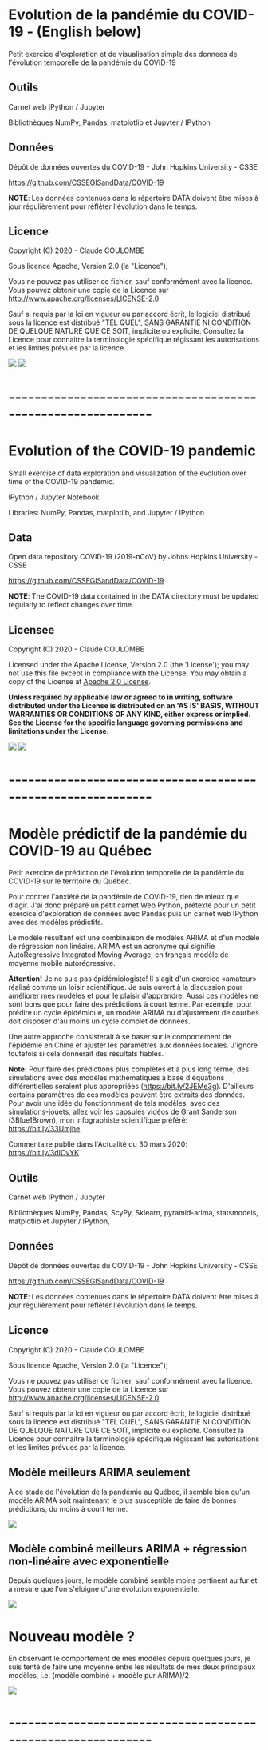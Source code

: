 # Evolution de la pandémie du COVID-19 - (English below)

Petit exercice d'exploration et de visualisation simple des donnees de l'évolution temporelle de la pandémie du COVID-19

## Outils

Carnet web IPython / Jupyter

Bibliothèques NumPy, Pandas, matplotlib et Jupyter / IPython

## Données

Dépôt de données ouvertes du COVID-19 - John Hopkins University - CSSE

https://github.com/CSSEGISandData/COVID-19

**NOTE**: Les données contenues dans le répertoire DATA doivent être mises à jour régulièrement pour réfléter l'évolution dans le temps.

## Licence

Copyright (C) 2020 - Claude COULOMBE

Sous licence Apache, Version 2.0 (la "Licence");

Vous ne pouvez pas utiliser ce fichier, sauf conformément avec la licence.
Vous pouvez obtenir une copie de la Licence sur
http://www.apache.org/licenses/LICENSE-2.0

Sauf si requis par la loi en vigueur ou par accord écrit, le logiciel distribué sous la licence est distribué "TEL QUEL", 
SANS GARANTIE NI CONDITION DE QUELQUE NATURE QUE CE SOIT, implicite ou explicite. Consultez la Licence pour connaitre
la terminologie spécifique régissant les autorisations et les limites prévues par la licence.

<img src="images/Evolution-COVID19-EchLog.png">

<img src="images/Evolution-COVID19-moins_Chine-EchNormale.png">


# ------------------------------------------------------------

# Evolution of the COVID-19 pandemic

Small exercise of data exploration and visualization of the evolution over time of the COVID-19 pandemic.

IPython / Jupyter Notebook

Libraries: NumPy, Pandas, matplotlib, and Jupyter / IPython

## Data

Open data repository COVID-19 (2019-nCoV) by Johns Hopkins University - CSSE

https://github.com/CSSEGISandData/COVID-19


**NOTE**: The COVID-19 data contained in the DATA directory must be updated regularly to reflect changes over time.

## Licensee

Copyright (C) 2020 - Claude COULOMBE

Licensed under the Apache License, Version 2.0 (the 'License');
you may not use this file except in compliance with the License.
You may obtain a copy of the License at [Apache 2.0 License](http://www.apache.org/licenses/LICENSE-2.0).

**Unless required by applicable law or agreed to in writing, software distributed under the License is distributed on 
an 'AS IS' BASIS, WITHOUT WARRANTIES OR CONDITIONS OF ANY KIND, either express or implied. 
See the License for the specific language governing permissions and limitations under the License.**

<img src="images/Evolution-COVID19-LogScale.png">

<img src="images/Evolution-COVID19-minus_China-StdScale.png">


# ------------------------------------------------------------        

# Modèle prédictif de la pandémie du COVID-19 au Québec

Petit exercice de prédiction de l'évolution temporelle de la pandémie du COVID-19 sur le territoire du Québec.

Pour contrer l'anxiété de la pandémie de COVID-19, rien de mieux que d'agir. J'ai donc préparé un petit carnet Web Python, prétexte pour un petit exercice d'exploration de données avec Pandas puis un carnet web IPython avec des modèles prédictifs. 

Le modèle résultant est une combinaison de modèles ARIMA et d'un modèle de régression non linéaire. ARIMA est un acronyme qui signifie AutoRegressive Integrated Moving Average, en français modèle de moyenne mobile autorégressive.

**Attention!** Je ne suis pas épidémiologiste! Il s'agit d'un exercice «amateur» réalisé comme un loisir scientifique. Je suis ouvert à la discussion pour améliorer mes modèles et pour le plaisir d'apprendre. Aussi ces modèles ne sont bons que pour faire des prédictions à court terme. Par exemple. pour prédire un cycle épidémique, un modèle ARIMA ou d'ajustement de courbes doit disposer d'au moins un cycle complet de données. 

Une autre approche consisterait à se baser sur le comportement de l'épidémie en Chine et ajuster les paramètres aux données locales. J'ignore toutefois si cela donnerait des résultats fiables. 

**Note:** Pour faire des prédictions plus complètes et à plus long terme, des simulations avec des modèles mathématiques à base d'équations différentielles seraient plus appropriées (https://bit.ly/2JEMe3g). D'ailleurs certains paramètres de ces modèles peuvent être extraits des données. Pour avoir une idée du fonctionnment de tels modèles, avec des simulations-jouets, allez voir les capsules vidéos de Grant Sanderson (3Blue1Brown), mon infographiste scientifique préféré: https://bit.ly/33Umjhe

Commentaire publié dans l'Actualité du 30 mars 2020: https://bit.ly/3dIOvYK

## Outils

Carnet web IPython / Jupyter

Bibliothèques NumPy, Pandas, ScyPy, Sklearn, pyramid-arima, statsmodels, matplotlib et Jupyter / IPython, 

## Données

Dépôt de données ouvertes du COVID-19 - John Hopkins University - CSSE

https://github.com/CSSEGISandData/COVID-19

**NOTE**: Les données contenues dans le répertoire DATA doivent être mises à jour régulièrement pour réfléter l'évolution dans le temps.

## Licence

Copyright (C) 2020 - Claude COULOMBE

Sous licence Apache, Version 2.0 (la "Licence");

Vous ne pouvez pas utiliser ce fichier, sauf conformément avec la licence.
Vous pouvez obtenir une copie de la Licence sur
http://www.apache.org/licenses/LICENSE-2.0

Sauf si requis par la loi en vigueur ou par accord écrit, le logiciel distribué sous la licence est distribué "TEL QUEL", SANS GARANTIE NI CONDITION DE QUELQUE NATURE QUE CE SOIT, implicite ou explicite. Consultez la Licence pour connaitre la terminologie spécifique régissant les autorisations et les limites prévues par la licence.

## Modèle meilleurs ARIMA seulement

À ce stade de l'évolution de la pandémie au Québec, il semble bien qu'un modèle ARIMA soit maintenant le plus susceptible de faire de bonnes prédictions, du moins à court terme.

<img src="images/Prediction-ARIMA_seul-COVID19-Quebec.png">

## Modèle combiné meilleurs ARIMA + régression non-linéaire avec exponentielle

Depuis quelques jours, le modèle combiné semble moins pertinent au fur et à mesure que l'on s'éloigne d'une évolution exponentielle.

<img src="images/Prediction-modele_combine-COVID19-Quebec.png">

# Nouveau modèle ?

En observant le comportement de mes modèles depuis quelques jours, je suis tenté de faire une moyenne entre les résultats de mes deux principaux modèles, i.e. (modèle combiné + modèle pur ARIMA)/2

<img src="images/Prediction-nouveau_modele-COVID19-Quebec.png">

# ------------------------------------------------------------        
